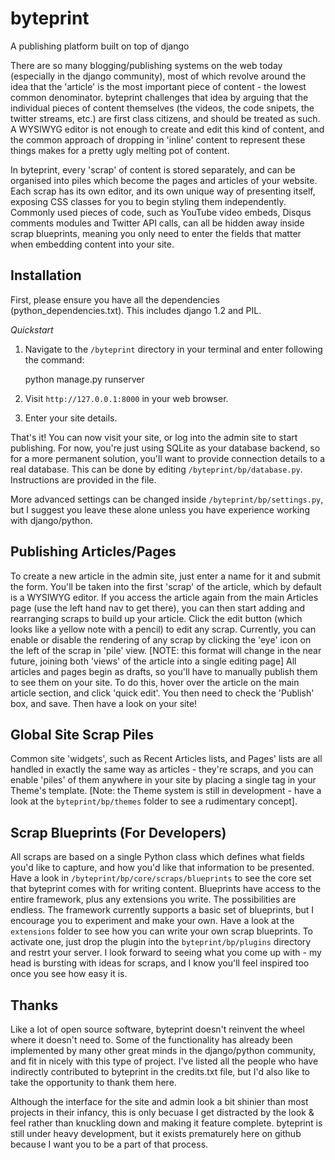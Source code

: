 byteprint
=========

A publishing platform built on top of django

There are so many blogging/publishing systems on the web today (especially in the django community), most of which revolve around the idea that the 'article' is the most important piece of content - the lowest common denominator. byteprint challenges that idea by arguing that the individual pieces of content themselves (the videos, the code snipets, the twitter streams, etc.) are first class citizens, and should be treated as such. A WYSIWYG editor is not enough to create and edit this kind of content, and the common approach of dropping in 'inline' content to represent these things makes for a pretty ugly melting pot of content.

In byteprint, every 'scrap' of content is stored separately, and can be organised into piles which become the pages and articles of your website. Each scrap has its own editor, and its own unique way of presenting itself, exposing CSS classes for you to begin styling them independently. Commonly used pieces of code, such as YouTube video embeds, Disqus comments modules and Twitter API calls, can all be hidden away inside scrap blueprints, meaning you only need to enter the fields that matter when embedding content into your site.

Installation
------------

First, please ensure you have all the dependencies (python_dependencies.txt). This includes django 1.2 and PIL.

*Quickstart*

1. Navigate to the `/byteprint` directory in your terminal and enter following the command:
    
    python manage.py runserver

3. Visit `http://127.0.0.1:8000` in your web browser.
4. Enter your site details.

That's it! You can now visit your site, or log into the admin site to start publishing. For now, you're just using SQLite as your database backend, so for a more permanent solution, you'll want to provide connection details to a real database. This can be done by editing `/byteprint/bp/database.py`. Instructions are provided in the file.

More advanced settings can be changed inside `/byteprint/bp/settings.py`, but I suggest you leave these alone unless you have experience working with django/python.

Publishing Articles/Pages
-------------------------

To create a new article in the admin site, just enter a name for it and submit the form. You'll be taken into the first 'scrap' of the article, which by default is a WYSIWYG editor. If you access the article again from the main Articles page (use the left hand nav to get there), you can then start adding and rearranging scraps to build up your article. Click the edit button (which looks like a yellow note with a pencil) to edit any scrap. Currently, you can enable or disable the rendering of any scrap by clicking the 'eye' icon on the left of the scrap in 'pile' view. [NOTE: this format will change in the near future, joining both 'views' of the article into a single editing page] All articles and pages begin as drafts, so you'll have to manually publish them to see them on your site. To do this, hover over the article on the main article section, and click 'quick edit'. You then need to check the 'Publish' box, and save. Then have a look on your site!

Global Site Scrap Piles
-----------------------

Common site 'widgets', such as Recent Articles lists, and Pages' lists are all handled in exactly the same way as articles - they're scraps, and you can enable 'piles' of them anywhere in your site by placing a single tag in your Theme's template. [Note: the Theme system is still in development - have a look at the `byteprint/bp/themes` folder to see a rudimentary concept].

Scrap Blueprints (For Developers)
---------------------------------

All scraps are based on a single Python class which defines what fields you'd like to capture, and how you'd like that information to be presented. Have a look in `/byteprint/bp/core/scraps/blueprints` to see the core set that byteprint comes with for writing content. Blueprints have access to the entire framework, plus any extensions you write. The possibilities are endless. The framework currently supports a basic set of blueprints, but I encourage you to experiment and make your own. Have a look at the `extensions` folder to see how you can write your own scrap blueprints. To activate one, just drop the plugin into the `byteprint/bp/plugins` directory and restrt your server. I look forward to seeing what you come up with - my head is bursting with ideas for scraps, and I know you'll feel inspired too once you see how easy it is.

Thanks
------

Like a lot of open source software, byteprint doesn't reinvent the wheel where it doesn't need to. Some of the functionality has already been implemented by many other great minds in the django/python community, and fit in nicely with this type of project. I've listed all the people who have indirectly contributed to byteprint in the credits.txt file, but I'd also like to take the opportunity to thank them here.

Although the interface for the site and admin look a bit shinier than most projects in their infancy, this is only becuase I get distracted by the look & feel rather than knuckling down and making it feature complete. byteprint is still under heavy development, but it exists prematurely here on github because I want you to be a part of that process.
